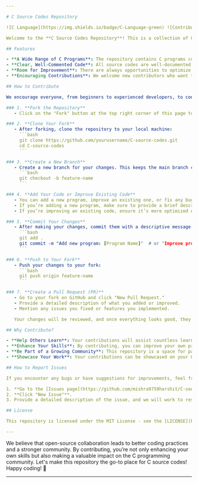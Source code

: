 ```yaml
---

# C Source Codes Repository

![C Language](https://img.shields.io/badge/C-Language-green) ![Contributions](https://img.shields.io/badge/Contributions-Welcome-blue) ![License](https://img.shields.io/badge/License-MIT-green)

Welcome to the **C Source Codes Repository**! This is a collection of C programming source codes, ranging from simple programs to more advanced projects. Whether you're a beginner or an experienced programmer, this repository is a place where you can find code samples, contribute your own, and collaborate with others to improve the existing codebase.

## Features

- **A Wide Range of C Programs**: The repository contains C programs covering fundamental topics, algorithms, data structures, and more.
- **Clear, Well-Commented Code**: All source codes are well-documented with comments to help learners understand the logic behind the code.
- **Room for Improvement**: There are always opportunities to optimize the code, add new features, or fix bugs.
- **Encouraging Contributions**: We welcome new contributors who want to add their own programs, enhance existing ones, or help improve the overall quality of the code.

## How to Contribute

We encourage everyone, from beginners to experienced developers, to contribute to this repository! Here’s how you can contribute:

### 1. **Fork the Repository**
   - Click on the "Fork" button at the top right corner of this page to create your own copy of the repository.

### 2. **Clone Your Fork**
   - After forking, clone the repository to your local machine:
     ```bash
     git clone https://github.com/yourusername/C-source-codes.git
     cd C-source-codes
     ```

### 3. **Create a New Branch**
   - Create a new branch for your changes. This keeps the main branch clean and ensures that your code doesn’t conflict with other contributions:
     ```bash
     git checkout -b feature-name
     ```

### 4. **Add Your Code or Improve Existing Code**
   - You can add a new program, improve an existing one, or fix any bugs you come across.
   - If you’re adding a new program, make sure to provide a brief description of what the program does in the comments.
   - If you’re improving an existing code, ensure it’s more optimized or follows better coding practices.

### 5. **Commit Your Changes**
   - After making your changes, commit them with a descriptive message:
     ```bash
     git add .
     git commit -m "Add new program: [Program Name]"  # or "Improve program: [Program Name]"
     ```

### 6. **Push to Your Fork**
   - Push your changes to your fork:
     ```bash
     git push origin feature-name
     ```

### 7. **Create a Pull Request (PR)**
   - Go to your fork on GitHub and click "New Pull Request."
   - Provide a detailed description of what you added or improved.
   - Mention any issues you fixed or features you implemented.

   Your changes will be reviewed, and once everything looks good, they will be merged into the main repository.

## Why Contribute?

- **Help Others Learn**: Your contributions will assist countless learners and developers who are looking for C programming examples and solutions.
- **Enhance Your Skills**: By contributing, you can improve your own programming skills by optimizing code, learning new techniques, and collaborating with other programmers.
- **Be Part of a Growing Community**: This repository is a space for passionate learners and developers. By contributing, you’ll be part of a growing community dedicated to C programming.
- **Showcase Your Work**: Your contributions can be showcased on your GitHub profile, demonstrating your skills to potential employers or collaborators.

## How to Report Issues

If you encounter any bugs or have suggestions for improvements, feel free to report an issue!

1. **Go to the [Issues page](https://github.com/mishra9759harshit/C-source-codes/issues)**.
2. **Click "New Issue"**.
3. Provide a detailed description of the issue, and we will work to resolve it as soon as possible.

## License

This repository is licensed under the MIT License - see the [LICENSE](https://github.com/mishra9759harshit/C-source-codes/blob/main/LICENSE) file for details.

---
```


We believe that open-source collaboration leads to better coding practices and a stronger community. By contributing, you’re not only enhancing your own skills but also making a valuable impact on the C programming community. Let's make this repository the go-to place for C source codes! Happy coding! 🎉

--- 
